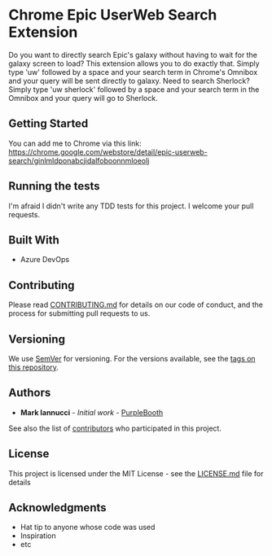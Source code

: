 # Chrome Epic UserWeb Search Extension

Do you want to directly search Epic's galaxy without having to wait for the galaxy screen to load?  This extension allows you to do exactly that.  Simply type 'uw' followed by a space and your search term in Chrome's Omnibox and your query will be sent directly to galaxy.  Need to search Sherlock?  Simply type 'uw sherlock' followed by a space and your search term in the Omnibox and your query will go to Sherlock. 

## Getting Started

You can add me to Chrome via this link:
https://chrome.google.com/webstore/detail/epic-userweb-search/ginlmldponabcjidalfoboonnmloeolj

## Running the tests

I'm afraid I didn't write any TDD tests for this project.  I welcome your pull requests.

## Built With

* Azure DevOps

## Contributing

Please read [CONTRIBUTING.md](https://gist.github.com/PurpleBooth/b24679402957c63ec426) for details on our code of conduct, and the process for submitting pull requests to us.

## Versioning

We use [SemVer](http://semver.org/) for versioning. For the versions available, see the [tags on this repository](https://github.com/MarkIannucci/ChromeUserWebSearchExtension/tags). 

## Authors

* **Mark Iannucci** - *Initial work* - [PurpleBooth](https://github.com/PurpleBooth)

See also the list of [contributors](https://github.com/MarkIannucci/ChromeUserWebSearchExtension/contributors) who participated in this project.

## License

This project is licensed under the MIT License - see the [LICENSE.md](LICENSE.md) file for details

## Acknowledgments

* Hat tip to anyone whose code was used
* Inspiration
* etc
